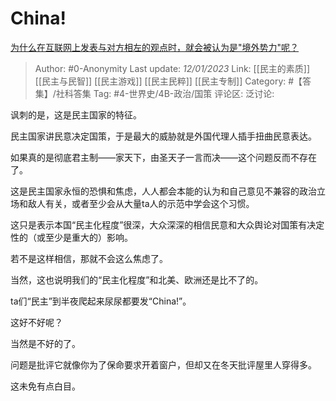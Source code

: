# China!
[为什么在互联网上发表与对方相左的观点时，就会被认为是"境外势力"呢？](https://afdian.net/p/e96f989691e211edb01352540025c377)

> Author: #0-Anonymity
> Last update: *12/01/2023*
> Link: [[民主的素质]] [[民主与民智]] [[民主游戏]] [[民主民粹]] [[民主专制]]
> Category: #【答集】/社科答集
> Tag: #4-世界史/4B-政治/国策
> 评论区:
> 泛讨论:

讽刺的是，这是民主国家的特征。

民主国家讲民意决定国策，于是最大的威胁就是外国代理人插手扭曲民意表达。

如果真的是彻底君主制——家天下，由圣天子一言而决——这个问题反而不存在了。

这是民主国家永恒的恐惧和焦虑，人人都会本能的认为和自己意见不兼容的政治立场和敌人有关，或者至少会从大量ta人的示范中学会这个习惯。

这只是表示本国“民主化程度”很深，大众深深的相信民意和大众舆论对国策有决定性的（或至少是重大的）影响。

若不是这样相信，那就不会这么焦虑了。

当然，这也说明我们的“民主化程度”和北美、欧洲还是比不了的。

ta们“民主”到半夜爬起来尿尿都要发“China!”。

这好不好呢？

当然是不好的了。

问题是批评它就像你为了保命要求开着窗户，但却又在冬天批评屋里人穿得多。

这未免有点白目。
